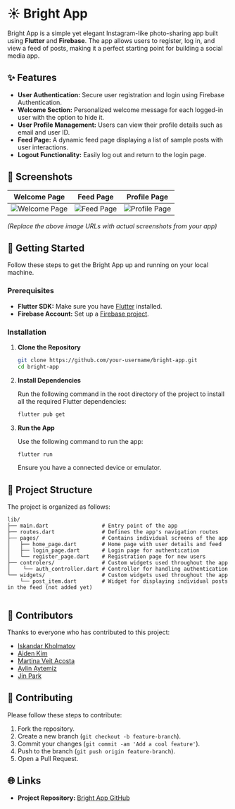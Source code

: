 # ☀️ Bright App

Bright App is a simple yet elegant Instagram-like photo-sharing app built using **Flutter** and **Firebase**. The app allows users to register, log in, and view a feed of posts, making it a perfect starting point for building a social media app.

## ✨ Features

- **User Authentication:** Secure user registration and login using Firebase Authentication.
- **Welcome Section:** Personalized welcome message for each logged-in user with the option to hide it.
- **User Profile Management:** Users can view their profile details such as email and user ID.
- **Feed Page:** A dynamic feed page displaying a list of sample posts with user interactions.
- **Logout Functionality:** Easily log out and return to the login page.

## 📱 Screenshots

| Welcome Page                          | Feed Page                               | Profile Page                            |
| ------------------------------------- | --------------------------------------- | --------------------------------------- |
| ![Welcome Page](https://via.placeholder.com/300x600) | ![Feed Page](https://via.placeholder.com/300x600) | ![Profile Page](https://via.placeholder.com/300x600) |

_(Replace the above image URLs with actual screenshots from your app)_

## 🚀 Getting Started

Follow these steps to get the Bright App up and running on your local machine.

### Prerequisites

- **Flutter SDK:** Make sure you have [Flutter](https://flutter.dev) installed.
- **Firebase Account:** Set up a [Firebase project](https://firebase.google.com/).

### Installation

1. **Clone the Repository**

   ```bash
   git clone https://github.com/your-username/bright-app.git
   cd bright-app
   ```

2. **Install Dependencies**

   Run the following command in the root directory of the project to install all the required Flutter dependencies:

   ```bash
   flutter pub get
   ```

3. **Run the App**

   Use the following command to run the app:

   ```bash
   flutter run
   ```

   Ensure you have a connected device or emulator.

## 📂 Project Structure

The project is organized as follows:

```
lib/
├── main.dart                 # Entry point of the app
├── routes.dart               # Defines the app's navigation routes
├── pages/                    # Contains individual screens of the app
│   ├── home_page.dart        # Home page with user details and feed
│   ├── login_page.dart       # Login page for authentication
│   └── register_page.dart    # Registration page for new users
├── controlers/               # Custom widgets used throughout the app
│    └── auth_controller.dart # Controller for handling authentication
└── widgets/                  # Custom widgets used throughout the app
    └── post_item.dart        # Widget for displaying individual posts in the feed (not added yet)  
    
```

## 👥 Contributors

Thanks to everyone who has contributed to this project:

- [Iskandar Kholmatov](https://github.com/rednaksiii)
- [Aiden Kim](https://github.com/)
- [Martina Veit Acosta](https://github.com/)
- [Aylin Aytemiz](https://github.com/)
- [Jin Park](https://github.com/)

## 🤝 Contributing

Please follow these steps to contribute:

1. Fork the repository.
2. Create a new branch (`git checkout -b feature-branch`).
3. Commit your changes (`git commit -am 'Add a cool feature'`).
4. Push to the branch (`git push origin feature-branch`).
5. Open a Pull Request.


## 🌐 Links

- **Project Repository:** [Bright App GitHub](https://github.com/rednaksiii/brightapp)
